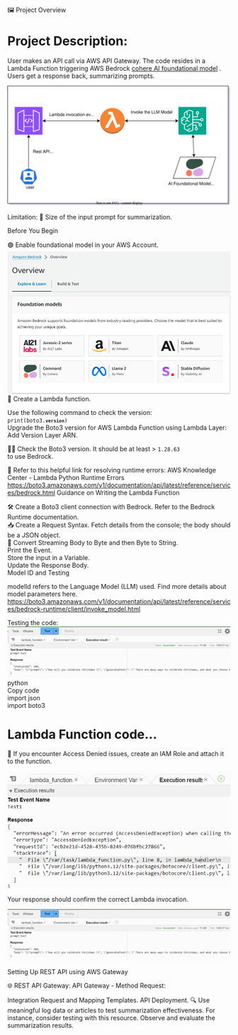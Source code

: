 🖼️ Project Overview

# Project Description: 
User makes an API call via AWS API Gateway. The code resides in a Lambda Function triggering AWS Bedrock [cohere AI foundational model](https://cohere.com/models/command)
. Users get a response back, summarizing prompts.

![Alt text](screenshots/bedrock-demo.drawio.svg)

Limitation: 📏 Size of the input prompt for summarization.

Before You Begin

🟢 Enable foundational model in your AWS Account. <br>
![Alt text](<screenshots/Screenshot 2023-12-27 153006.png>)
🧩 Create a Lambda function. <br>

Use the following command to check the version: <code > print(boto3.<code >__version__</code >) </code > <br>
Upgrade the Boto3 version for AWS Lambda Function using Lambda Layer: <br>
Add Version Layer ARN. <br>

🕵️‍♂️ Check the Boto3 version. It should be at least  > <code >1.28.63 </code > to use Bedrock. <br>

🔗 Refer to this helpful link for resolving runtime errors: AWS Knowledge Center - Lambda Python Runtime Errors
<br> https://boto3.amazonaws.com/v1/documentation/api/latest/reference/services/bedrock.html
Guidance on Writing the Lambda Function <br>

🛠️ Create a Boto3 client connection with Bedrock. Refer to the Bedrock Runtime documentation. <br>
📥 Create a Request Syntax. Fetch details from the console; the body should be a JSON object. <br>
📜 Convert Streaming Body to Byte and then Byte to String. <br>
Print the Event. <br>
Store the input in a Variable. <br>
Update the Response Body. <br>
Model ID and Testing <br>

modelId refers to the Language Model (LLM) used. Find more details about model parameters here. <br>
https://boto3.amazonaws.com/v1/documentation/api/latest/reference/services/bedrock-runtime/client/invoke_model.html

Testing the code: <br> ![Alt text](screenshots/test-prompt.png) <br>
python <br>
Copy code <br>
import json <br>
import boto3 <br>

# Lambda Function code...
🛑 If you encounter Access Denied issues, create an IAM Role and attach it to the function.

![Alt text](screenshots/AccessDenied.png)

Your response should confirm the correct Lambda invocation.
 
 ![Alt text](screenshots/test-prompt.png)

Setting Up REST API using AWS Gateway

🌐 REST API Gateway:
API Gateway - Method Request:




Integration Request and Mapping Templates.
API Deployment.
🔍 Use meaningful log data or articles to test summarization effectiveness. For instance, consider testing with this resource. Observe and evaluate the summarization results.